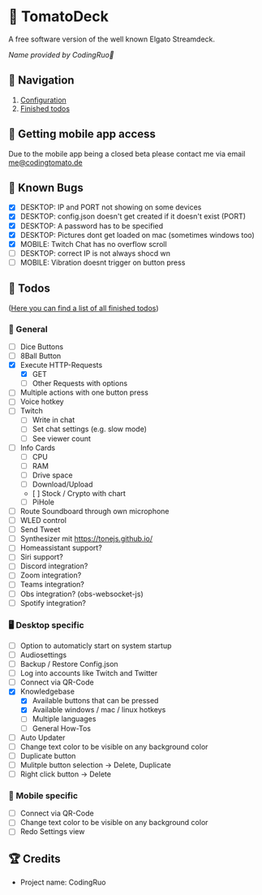 # 🍅 TomatoDeck
A free software version of the well known Elgato Streamdeck.

*Name provided by CodingRuo💙*

## 🥝 Navigation
1. [Configuration](docs/configuration.md)
2. [Finished todos](docs/finished_todos.md)

## 🥥 Getting mobile app access
Due to the mobile app being a closed beta please contact me via email [me@codingtomato.de](mailto:me@codingtomato.de)

## 🐞 Known Bugs
- [x] DESKTOP: IP and PORT not showing on some devices
- [x] DESKTOP: config.json doesn't get created if it doesn't exist (PORT)
- [x] DESKTOP: A password has to be specified
- [x] DESKTOP: Pictures dont get loaded on mac (sometimes windows too)
- [x] MOBILE: Twitch Chat has no overflow scroll
- [ ] DESKTOP: correct IP is not always shocd wn
- [ ] MOBILE: Vibration doesnt trigger on button press

## 💪 Todos
([Here you can find a list of all finished todos](docs/finished_todos.md))
### 📄 General
- [ ] Dice Buttons
- [ ] 8Ball Button
- [x] Execute HTTP-Requests
  - [x] GET
  - [ ] Other Requests with options
- [ ] Multiple actions with one button press
- [ ] Voice hotkey
- [ ] Twitch
  - [ ] Write in chat
  - [ ] Set chat settings (e.g. slow mode)
  - [ ] See viewer count
- [ ] Info Cards
  - [ ] CPU
  - [ ] RAM
  - [ ] Drive space
  - [ ] Download/Upload
  - [ ] Stock / Crypto with chart
  - [ ] PiHole
- [ ] Route Soundboard through own microphone
- [ ] WLED control
- [ ] Send Tweet
- [ ] Synthesizer mit https://tonejs.github.io/
- [ ] Homeassistant support?
- [ ] Siri support?
- [ ] Discord integration?
- [ ] Zoom integration?
- [ ] Teams integration?
- [ ] Obs integration? (obs-websocket-js)
- [ ] Spotify integration?

### 🖥️ Desktop specific
- [ ] Option to automaticly start on system startup
- [ ] Audiosettings
- [ ] Backup / Restore Config.json
- [ ] Log into accounts like Twitch and Twitter
- [ ] Connect via QR-Code
- [x] Knowledgebase
  - [x] Available buttons that can be pressed
  - [x] Available windows / mac / linux hotkeys
  - [ ] Multiple languages
  - [ ] General How-Tos
- [ ] Auto Updater
- [ ] Change text color to be visible on any background color
- [ ] Duplicate button
- [ ] Mulitple button selection -> Delete, Duplicate
- [ ] Right click button -> Delete

### 📱 Mobile specific
- [ ] Connect via QR-Code
- [ ] Change text color to be visible on any background color
- [ ] Redo Settings view

## 🏆 Credits
- Project name: CodingRuo
